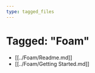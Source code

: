 ```yaml
---
type: tagged_files
---
```

# Tagged: "Foam"

- [[../Foam/Readme.md]]
- [[../Foam/Getting Started.md]]
